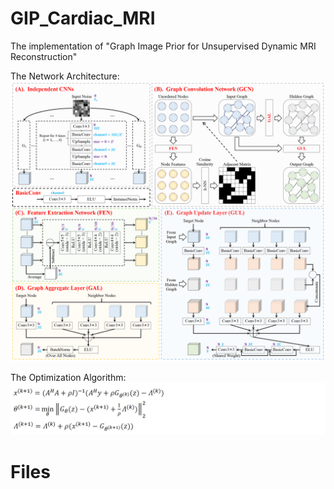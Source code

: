 # GIP_Cardiac_MRI
The implementation of "Graph Image Prior for Unsupervised Dynamic MRI Reconstruction"

The Network Architecture:
![Image text](illustration/Network_Architecture.png)

The Optimization Algorithm:
![Image text](illustration/Optimization_Algorithm.png)

# Files
